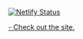 

[![Netlify Status](https://api.netlify.com/api/v1/badges/790177a3-42eb-477c-a97f-4ff347f8db70/deploy-status)](https://app.netlify.com/sites/musing-northcutt-83687f/deploys)

[- Check out the site.](https://musing-northcutt-83687f.netlify.com/)
